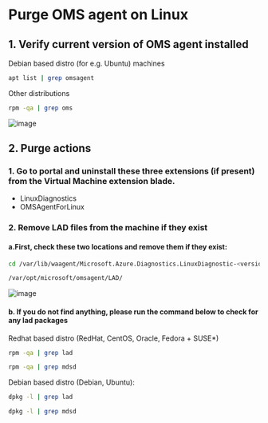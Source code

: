 # Purge OMS agent on Linux

## 1. Verify current version of OMS agent installed
Debian based distro (for e.g. Ubuntu) machines
```sh
apt list | grep omsagent
```

Other distributions
```sh
rpm -qa | grep oms
```
![image](https://github.com/guguji666666/GJS-Sentinel-Tips/assets/96930989/86341991-0159-4fea-8d56-1b86f2a4fe1a)

## 2. Purge actions

### 1. Go to portal and uninstall these three extensions (if present) from the Virtual Machine extension blade.
* LinuxDiagnostics
* OMSAgentForLinux

### 2. Remove LAD files from the machine if they exist
#### a.First, check these two locations and remove them if they exist:

```sh
cd /var/lib/waagent/Microsoft.Azure.Diagnostics.LinuxDiagnostic-<version>/
```

```sh
/var/opt/microsoft/omsagent/LAD/
```
![image](https://github.com/guguji666666/GJS-Sentinel-Tips/assets/96930989/ba5943fa-032c-4e4f-bf60-108cc73fbf16)

#### b. If you do not find anything, please run the command below to check for any lad packages

Redhat based distro (RedHat, CentOS, Oracle, Fedora + SUSE*)
```sh
rpm -qa | grep lad
```
```sh
rpm -qa | grep mdsd
```

Debian based distro (Debian, Ubuntu):
```sh
dpkg -l | grep lad
```
```sh
dpkg -l | grep mdsd
```

